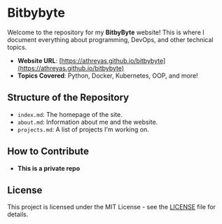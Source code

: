 # Bitbybyte

Welcome to the repository for my **BitbyByte** website! This is where I document everything about programming, DevOps, and other technical topics.

- **Website URL**: [https://athreyas.github.io/bitbybyte](https://athreyas.github.io/bitbybyte)
- **Topics Covered**: Python, Docker, Kubernetes, OOP, and more!

## Structure of the Repository

- `index.md`: The homepage of the site.
- `about.md`: Information about me and the website.
- `projects.md`: A list of projects I'm working on.

## How to Contribute

- **This is a private repo** 

## License

This project is licensed under the MIT License - see the [LICENSE](LICENSE) file for details.
